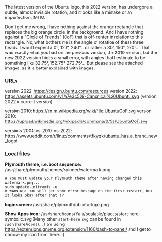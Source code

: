 The latest version of the Ubuntu logo, this 2022 version, has undergone a subtle, almost invisible rotation, and it looks like a mistake or an imperfection, IMHO.

Don't get me wrong, I have nothing against the orange rectangle that replaces the big orange circle, in the background. And I have nothing against a "Circle of Friends" (CoF) that is off-center in relation to this rectangle. No, what bothers me is the angle of rotation of these three heads. I would expect a 0°, 120°, 240°... or rather a 30°, 150°, 270°... That was exactly what you had on the previous version, the 2010 version, but the new 2022 version hides a small error, with angles that I estimate to be something like 32.75°, 152.75°, 272.75°... But please see the attached images, as it is better explained with images.

### URLs

version 2022: https://design.ubuntu.com/resources
version 2022: https://assets.ubuntu.com/v1/a7e3c509-Canonical%20Ubuntu.svg
(version 2022 = current version)

version 2010: https://en.m.wikipedia.org/wiki/File:UbuntuCoF.svg
version 2010: https://upload.wikimedia.org/wikipedia/commons/9/9e/UbuntuCoF.svg

versions 2004-vs-2010-vs-2022: https://www.reddit.com/r/linux/comments/tfkwgk/ubuntu_has_a_brand_new_logo/

### Local files

**Plymouth theme, i.e. boot sequence:**
/usr/share/plymouth/themes/spinner/watermark.png
```
# You must update your Plymouth theme after having changed this watermark.png... 
sudo update-initramfs -u
# WARNING: You will get some error message on the first restart, but it looks okay after that !?
```

**login screen:**
/usr/share/plymouth/ubuntu-logo.png

**Show Apps icon:**
/usr/share/icons/Yaru/scalable/places/start-here-symbolic.svg
(Many other `start-here.svg` can be found in /usr/share/icons/... I am using https://extensions.gnome.org/extension/1160/dash-to-panel/ and I get to choose my icon from there...)
